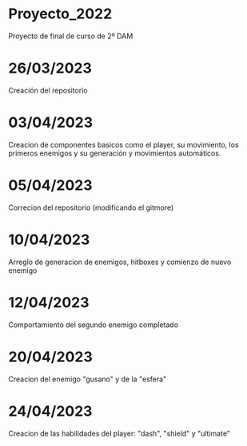 # Proyecto_2022
Proyecto de final de curso de 2º DAM

# 26/03/2023
Creación del repositorio

# 03/04/2023
Creacion de componentes basicos como el player, su movimiento, los primeros enemigos y su generación y movimientos automáticos.

# 05/04/2023
Correcion del repositorio (modificando el gitmore)

# 10/04/2023
Arreglo de generacion de enemigos, hitboxes y comienzo de nuevo enemigo

# 12/04/2023
Comportamiento del segundo enemigo completado

# 20/04/2023
Creacion del enemigo "gusano" y de la "esfera"

# 24/04/2023
Creacion de las habilidades del player: "dash", "shield" y "ultimate"